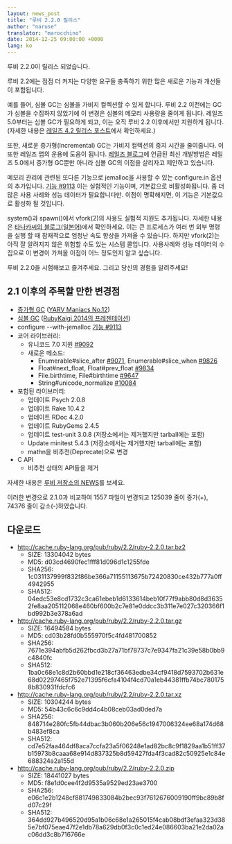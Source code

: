 ```yaml
---
layout: news_post
title: "루비 2.2.0 릴리스"
author: "naruse"
translator: "marocchino"
date: 2014-12-25 09:00:00 +0000
lang: ko
---
```


루비 2.2.0이 릴리스 되었습니다.

루비 2.2에는 점점 더 커지는 다양한 요구들 충족하기 위한 많은
새로운 기능과 개선들이 포함됩니다.

예를 들어, 심볼 GC는 심볼을 가비지 컬렉션할 수 있게 합니다.
루비 2.2 이전에는 GC가 심볼을 수집하지 않았기에 이 변경은
심볼의 메모리 사용량을 줄이게 됩니다. 레일즈 5.0부터는
심볼 GC가 필요하게 되고, 이는 오직 루비 2.2 이후에서만 지원하게
됩니다. (자세한 내용은 [레일즈 4.2 릴리스 포스트](http://weblog.rubyonrails.org/2014/12/19/Rails-4-2-final/)에서
확인하세요.)

또한, 새로운 증가형(Incremental) GC는 가비지 컬렉션의 중지
시간을 줄여줍니다. 이 또한 레일즈 앱의 운용에 도움이 됩니다.
[레일즈 블로그](http://weblog.rubyonrails.org/)에 언급된
최신 개발방법은 레일즈 5.0에서 증가형 GC뿐만 아니라 심볼 GC의
이점을 살리자고 제안하고 있습니다.

메모리 관리에 관련된 또다른 기능으로 jemalloc을 사용할 수 있는 configure.in
옵션의 추가입니다.
[기능 #9113](https://bugs.ruby-lang.org/issues/9113)
이는 실험적인 기능이며, 기본값으로 비활성화됩니다.
좀 더 많은 사용 사례와 성능 데이터가 필요합니다만.
이점이 명확해지면, 이 기능은 기본값으로 활성화 될 것입니다.

system()과 spawn()에서 vfork(2)의 사용도 실험적 지원도 추가됩니다.
자세한 내용은 [타나카씨의 블로그(일본어)](http://www.a-k-r.org/d/2014-09.html#a2014_09_06)에서
확인하세요. 이는 큰 프로세스가 여러 번 외부 명령을 실행 할 때
잠재적으로 엄청난 속도 향상을 가져올 수 있습니다. 하지만
vfork(2)는 아직 잘 알려지지 않은 위험할 수도 있는 시스템 콜입니다.
사용사례와 성능 데이터의 수집으로 이 변경이 가져올 이점이 어느
정도인지 알고 싶습니다.

루비 2.2.0을 시험해보고 즐겨주세요. 그리고 당신의 경험을 알려주세요!

## 2.1 이후의 주목할 만한 변경점

* [증가형 GC](https://bugs.ruby-lang.org/issues/10137) ([YARV Maniacs No.12](http://magazine.rubyist.net/?0048-YARVManiacs))
* [심볼 GC](https://bugs.ruby-lang.org/issues/9634) ([RubyKaigi 2014의 프레젠테이션](http://www.slideshare.net/authorNari/symbol-gc))
* configure --with-jemalloc [기능 #9113](https://bugs.ruby-lang.org/issues/9113)
* 코어 라이브러리:
  * 유니코드 7.0 지원 [#9092](https://bugs.ruby-lang.org/issues/9092)
  * 새로운 메소드:
    * Enumerable#slice_after [#9071](https://bugs.ruby-lang.org/issues/9071), Enumerable#slice_when [#9826](https://bugs.ruby-lang.org/issues/9826)
    * Float#next_float, Float#prev_float [#9834](https://bugs.ruby-lang.org/issues/9834)
    * File.birthtime, File#birthtime [#9647](https://bugs.ruby-lang.org/issues/9647)
    * String#unicode_normalize [#10084](https://bugs.ruby-lang.org/issues/10084)
* 포함된 라이브러리:
  * 업데이트 Psych 2.0.8
  * 업데이트 Rake 10.4.2
  * 업데이트 RDoc 4.2.0
  * 업데이트 RubyGems 2.4.5
  * 업데이트 test-unit 3.0.8 (저장소에서는 제거했지만 tarball에는 포함)
  * Update minitest 5.4.3 (저장소에서는 제거했지만 tarball에는 포함)
  * mathn을 비추천(Deprecate)으로 변경
* C API
  * 비추천 상태의 API들을 제거

자세한 내용은 [루비 저장소의 NEWS](https://github.com/ruby/ruby/blob/v2_2_0/NEWS)를 보세요.

이러한 변경으로 2.1.0과 비교하여 1557 파일이 변경되고 125039 줄이 증가(+), 74376 줄이
감소(-)하였습니다.

## 다운로드

* <http://cache.ruby-lang.org/pub/ruby/2.2/ruby-2.2.0.tar.bz2>
  * SIZE:   13304042 bytes
  * MD5:    d03cd4690fec1fff81d096d1c1255fde
  * SHA256: 1c031137999f832f86be366a71155113675b72420830ce432b777a0ff4942955
  * SHA512: 04edc53e8cd1732c3ca61ebeb1d6133614beb10f77f9abb80d8d36352fe8aa205112068e460bf600b2c7e81e0ddcc3b311e7e027c320366f1bd992b3e378a6ad
* <http://cache.ruby-lang.org/pub/ruby/2.2/ruby-2.2.0.tar.gz>
  * SIZE:   16494584 bytes
  * MD5:    cd03b28fd0b555970f5c4fd481700852
  * SHA256: 7671e394abfb5d262fbcd3b27a71bf78737c7e9347fa21c39e58b0bb9c4840fc
  * SHA512: 1ba0c68e1c8d2b60bbd1e218cf36463edbe34cf9418d7593702b631e68d02297465f752e71395f6cfa4104f4cd70a1eb44381ffb74bc7801758b830931fdcfc6
* <http://cache.ruby-lang.org/pub/ruby/2.2/ruby-2.2.0.tar.xz>
  * SIZE:   10304244 bytes
  * MD5:    54b43c6c6c9dd4c4b08ceb03ad0ded7a
  * SHA256: 848714e280fc5fb44dbac3b060b206e56c1947006324ee68a174d68b483ef8ca
  * SHA512: cd7e52faa464df8aca7ccfa23a5f06248e1ad82bc8c9f1829aa1b51ff37b15973b8caaa68e914d837325b8d59427fda4f3cad82c50925e1c84e688324a2a155d
* <http://cache.ruby-lang.org/pub/ruby/2.2/ruby-2.2.0.zip>
  * SIZE:   18441027 bytes
  * MD5:    f8e1d0cee4f2d9535a9529ed23ae3700
  * SHA256: e06c1e2b1248cf881749833084b2bec93f7612676009190ff9bc89b8fd07c29f
  * SHA512: 364dd927b496520d95a1b06c68e1a265015f4cab08bdf3efaa323d385e7bf075eae47f2e1db78a629db0f3c0c1ed24e086603ba21e2da02ac06dd3c8b716766e
